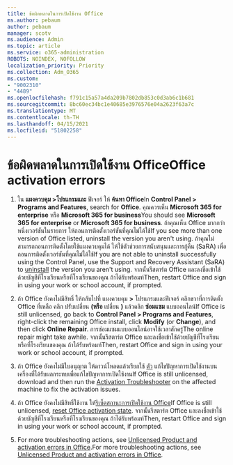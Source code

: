 ```yaml
---
title: ข้อผิดพลาดในการเปิดใช้งาน Office
ms.author: pebaum
author: pebaum
manager: scotv
ms.audience: Admin
ms.topic: article
ms.service: o365-administration
ROBOTS: NOINDEX, NOFOLLOW
localization_priority: Priority
ms.collection: Adm_O365
ms.custom:
- "9002310"
- "4489"
ms.openlocfilehash: f791c15a57a4da209b7802db853c0d3ab6c1b681
ms.sourcegitcommit: 8bc60ec34bc1e40685e3976576e04a2623f63a7c
ms.translationtype: MT
ms.contentlocale: th-TH
ms.lasthandoff: 04/15/2021
ms.locfileid: "51802258"
---
```

# <a name="office-activation-errors"></a><span data-ttu-id="1f5e9-102">ข้อผิดพลาดในการเปิดใช้งาน Office</span><span class="sxs-lookup"><span data-stu-id="1f5e9-102">Office activation errors</span></span>

1. <span data-ttu-id="1f5e9-103">ใน **แผงควบคุม >โปรแกรมและ** ฟีเจอร์ ให้ **ค้นหา Office**</span><span class="sxs-lookup"><span data-stu-id="1f5e9-103">In **Control Panel > Programs and Features**, search for **Office**.</span></span> <span data-ttu-id="1f5e9-104">คุณควรเห็น **Microsoft 365 for enterprise** หรือ **Microsoft 365 for business**</span><span class="sxs-lookup"><span data-stu-id="1f5e9-104">You should see **Microsoft 365 for enterprise** or **Microsoft 365 for business**.</span></span> <span data-ttu-id="1f5e9-105">ถ้าคุณเห็น Office มากกว่าหนึ่งเวอร์ชันในรายการ ให้ถอนการติดตั้งเวอร์ชันที่คุณไม่ได้ใช้</span><span class="sxs-lookup"><span data-stu-id="1f5e9-105">If you see more than one version of Office listed, uninstall the version you aren't using.</span></span> <span data-ttu-id="1f5e9-106">ถ้าคุณไม่สามารถถอนการติดตั้งโดยใช้แผงควบคุมได้ ให้ใช้ตัวช่วยการสนับสนุนและการกู้คืน (SaRA) เพื่อถอนการติดตั้งเวอร์ชันที่คุณไม่ได้ใช้[](https://aka.ms/SARA-OfficeUninstall-Alchemy)</span><span class="sxs-lookup"><span data-stu-id="1f5e9-106">If you are not able to uninstall successfully using the Control Panel, use the Support and Recovery Assistant (SaRA) to [uninstall](https://aka.ms/SARA-OfficeUninstall-Alchemy) the version you aren't using.</span></span> <span data-ttu-id="1f5e9-107">จากนั้นรีสตาร์ต Office และลงชื่อเข้าใช้ด้วยบัญชีที่โรงเรียนหรือที่โรงเรียนของคุณ ถ้าได้รับพร้อมท์</span><span class="sxs-lookup"><span data-stu-id="1f5e9-107">Then, restart Office and sign in using your work or school account, if prompted.</span></span> 

2. <span data-ttu-id="1f5e9-108">ถ้า Office ยังคงไม่มีสิทธิ์ ให้กลับไปที่ แผงควบคุม **>** โปรแกรมและฟีเจอร์ คลิกขวาที่การติดตั้ง Office ที่เหลือ คลิก ปรับเปลี่ยน **(หรือ** เปลี่ยน **)** แล้วคลิก **ซ่อมแซม** แบบออนไลน์</span><span class="sxs-lookup"><span data-stu-id="1f5e9-108">If Office is still unlicensed, go back to **Control Panel > Programs and Features**, right-click the remaining Office install, click **Modify** (or **Change**), and then click **Online Repair**.</span></span> <span data-ttu-id="1f5e9-109">การซ่อมแซมแบบออนไลน์อาจใช้เวลาสักครู่</span><span class="sxs-lookup"><span data-stu-id="1f5e9-109">The online repair might take awhile.</span></span> <span data-ttu-id="1f5e9-110">จากนั้นรีสตาร์ต Office และลงชื่อเข้าใช้ด้วยบัญชีที่โรงเรียนหรือที่โรงเรียนของคุณ ถ้าได้รับพร้อมท์</span><span class="sxs-lookup"><span data-stu-id="1f5e9-110">Then, restart Office and sign in using your work or school account, if prompted.</span></span> 

3. <span data-ttu-id="1f5e9-111">ถ้า Office ยังคงไม่มีใบอนุญาต ให้ดาวน์โหลดแล้วเรียกใช้ [ตัว](https://aka.ms/SARA-OfficeActivation-Alchemy) แก้ไขปัญหาการเปิดใช้งานบนเครื่องที่ได้รับผลกระทบเพื่อแก้ไขปัญหาการเปิดใช้งาน</span><span class="sxs-lookup"><span data-stu-id="1f5e9-111">If Office is still unlicensed, download and then run the [Activation Troubleshooter](https://aka.ms/SARA-OfficeActivation-Alchemy) on the affected machine to fix the activation issues.</span></span> 

4. <span data-ttu-id="1f5e9-112">ถ้า Office ยังคงไม่มีสิทธิ์ใช้งาน ให้[รีเซ็ตสถานะการเปิดใช้งาน Office](https://docs.microsoft.com/office365/troubleshoot/activation/reset-office-365-proplus-activation-state)</span><span class="sxs-lookup"><span data-stu-id="1f5e9-112">If Office is still unlicensed, [reset Office activation state](https://docs.microsoft.com/office365/troubleshoot/activation/reset-office-365-proplus-activation-state).</span></span> <span data-ttu-id="1f5e9-113">จากนั้นรีสตาร์ต Office และลงชื่อเข้าใช้ด้วยบัญชีที่โรงเรียนหรือที่โรงเรียนของคุณ ถ้าได้รับพร้อมท์</span><span class="sxs-lookup"><span data-stu-id="1f5e9-113">Then, restart Office and sign in using your work or school account, if prompted.</span></span>  

5. <span data-ttu-id="1f5e9-114">For more troubleshooting actions, see [Unlicensed Product and activation errors in Office](https://support.office.com/article/unlicensed-product-and-activation-errors-in-office-0d23d3c0-c19c-4b2f-9845-5344fedc4380).</span><span class="sxs-lookup"><span data-stu-id="1f5e9-114">For more troubleshooting actions, see [Unlicensed Product and activation errors in Office](https://support.office.com/article/unlicensed-product-and-activation-errors-in-office-0d23d3c0-c19c-4b2f-9845-5344fedc4380).</span></span>
